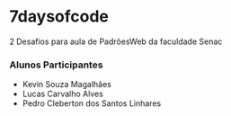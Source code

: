 # 7daysofcode
2 Desafios para aula de PadrõesWeb da faculdade Senac

### Alunos Participantes

- Kevin Souza Magalhães
- Lucas Carvalho Alves
- Pedro Cleberton dos Santos Linhares
